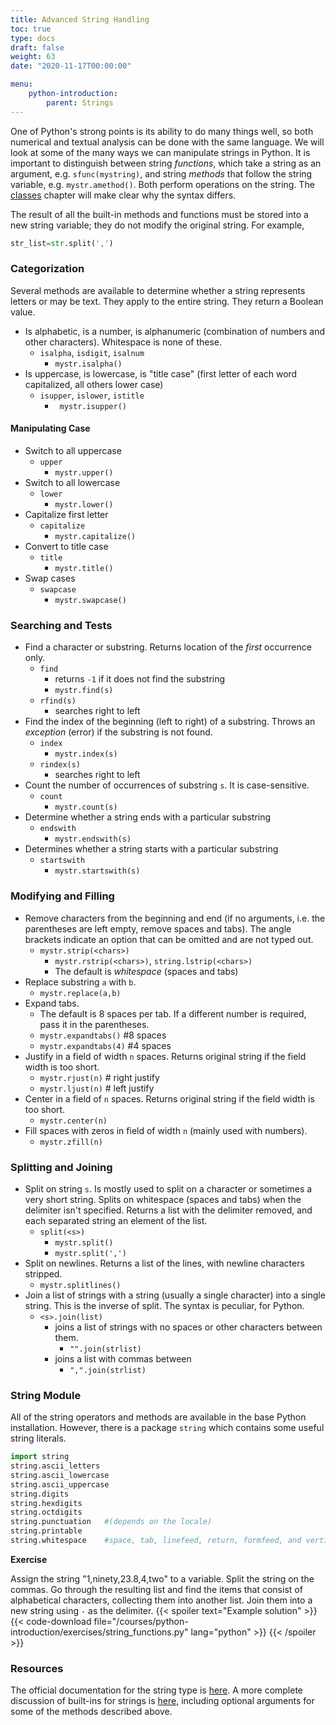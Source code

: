 ```yaml
---
title: Advanced String Handling
toc: true
type: docs
draft: false
weight: 63
date: "2020-11-17T00:00:00"

menu:
    python-introduction:
        parent: Strings
---
```


One of Python's strong points is its ability to do many things well, so both numerical and textual analysis can be done with the same language.  We will look at some of the many ways we can manipulate strings in Python.  It is important to distinguish between string _functions_, which take a string as an argument, e.g. `sfunc(mystring)`, and string _methods_ that follow the string variable, e.g. `mystr.amethod()`.  Both perform operations on the string.  The [classes](/courses/python-introduction/classes) chapter will make clear why the syntax differs.

The result of all the built-in methods and functions must be stored into a new string variable; they do not modify the original string.  For example,
```python
str_list=str.split(',')
```

### Categorization

Several methods are available to determine whether a string represents letters or may be text.  They apply to the entire string. They return a Boolean value.

* Is alphabetic, is a number, is alphanumeric (combination of numbers and other characters).  Whitespace is none of these.
  * `isalpha`, `isdigit`, `isalnum`
    * `mystr.isalpha()`
* Is uppercase, is lowercase, is "title case" (first letter of each word capitalized, all others lower case)
  * `isupper`, `islower`, `istitle`
    * ` mystr.isupper()`

#### Manipulating Case

* Switch to all uppercase
  * `upper`
    * `mystr.upper()`
* Switch to all lowercase
  * `lower`
    * `mystr.lower()`
* Capitalize first letter
  * `capitalize`
    * `mystr.capitalize()`
* Convert to title case 
  * `title`
    * `mystr.title()`
* Swap cases 
  * `swapcase`
    * `mystr.swapcase()`

### Searching and Tests

* Find a character or substring.  Returns location of the _first_ occurrence only.
  * `find`
    * returns `-1` if it does not find the substring 
    * `mystr.find(s)`
  * `rfind(s)`
    * searches right to left
* Find the index of the beginning (left to right) of a substring.  Throws an _exception_ (error) if the substring is not found.
  * `index`
    * `mystr.index(s)`
  * `rindex(s)`
    * searches right to left
* Count the number of occurrences of substring `s`.  It is case-sensitive.
  * `count`
    * `mystr.count(s)`
* Determine whether a string ends with a particular substring
  * `endswith`
    * `mystr.endswith(s)`
* Determines whether a string starts with a particular substring
  * `startswith`
    * `mystr.startswith(s)`

### Modifying and Filling

* Remove characters from the beginning and end (if no arguments, i.e. the parentheses are left empty, remove spaces and tabs). The angle brackets indicate an option that can be omitted and are not typed out.
  * `mystr.strip(<chars>)`
    * `mystr.rstrip(<chars>)`, `string.lstrip(<chars>)`
    * The default is _whitespace_ (spaces and tabs)
* Replace substring `a` with `b`.
  * `mystr.replace(a,b)`
* Expand tabs.
  * The default is 8 spaces per tab.  If a different number is required, pass it in the parentheses.
  * `mystr.expandtabs()`  #8 spaces 
  * `mystr.expandtabs(4)` #4 spaces 
* Justify in a field of width `n` spaces. Returns original string if the field width is too short.
  * `mystr.rjust(n)` # right justify
  * `mystr.ljust(n)` # left justify
* Center in a field of `n` spaces. Returns original string if the field width is too short.
  * `mystr.center(n)`
* Fill spaces with zeros in field of width `n` (mainly used with numbers).
  * `mystr.zfill(n)`

### Splitting and Joining

* Split on string `s`.  Is mostly used to split on a character or sometimes a very short string.  Splits on whitespace (spaces and tabs) when the delimiter isn't specified.  Returns a list with the delimiter removed, and each separated string an element of the list.
  * `split(<s>)`
    * `mystr.split()`
    * `mystr.split(',')`
* Split on newlines.  Returns a list of the lines, with newline characters stripped.
  * `mystr.splitlines()`
* Join a list of strings with a string (usually a single character) into a single string.  This is the inverse of split.  The syntax is peculiar, for Python.
  * `<s>.join(list)`
    * joins a list of strings with no spaces or other characters between them.
       * `"".join(strlist)`
    * joins a list with commas between
       * `",".join(strlist)`

### String Module

All of the string operators and methods are available in the base Python installation.  However, there is a package `string` which contains some useful string literals.

```python
import string 
string.ascii_letters
string.ascii_lowercase 
string.ascii_uppercase 
string.digits 
string.hexdigits 
string.octdigits 
string.punctuation   #(depends on the locale)
string.printable 
string.whitespace    #space, tab, linefeed, return, formfeed, and vertical tab.
```

**Exercise**

Assign the string "1,ninety,23.8,4,two" to a variable. Split the string on the commas. Go through the resulting list and find the items that consist of alphabetical characters, collecting them into another list.  Join them into a new string using `-` as the delimiter.
{{< spoiler text="Example solution" >}}
{{< code-download file="/courses/python-introduction/exercises/string_functions.py" lang="python" >}}
{{< /spoiler >}}

### Resources

The official documentation for the string type is [here](https://docs.python.org/3/library/stdtypes.html#text-sequence-type-str).  A more complete discussion of built-ins for strings is [here](https://docs.python.org/3/library/stdtypes.html#string-methods), including optional arguments for some of the methods described above.  

